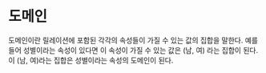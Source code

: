 # 도메인
도메인이란 릴레이션에 포함된 각각의 속성들이 가질 수 있는 값의 집합을 말한다. 예를 들어 성별이라는 속성이 있다면 이 속성이 가질 수 있는 값은 (남, 여) 라는 집합이 된다.<br/>
이 (남, 여)라는 집합은 성별이라는 속성의 도메인이 된다.
